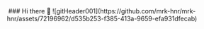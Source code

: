 <div align="center">
### Hi there 👋
![gitHeader001](https://github.com/mrk-hnr/mrk-hnr/assets/72196962/d535b253-f385-413a-9659-efa931dfecab)

</div>
<!--
**mrk-hnr/mrk-hnr** is a ✨ _special_ ✨ repository because its `README.md` (this file) appears on your GitHub profile.

Here are some ideas to get you started:

- 🔭 I’m currently working on ...
- 🌱 I’m currently learning ...
- 👯 I’m looking to collaborate on ...
- 🤔 I’m looking for help with ...
- 💬 Ask me about ...
- 📫 How to reach me: ...
- 😄 Pronouns: ...
- ⚡ Fun fact: ...
-->

